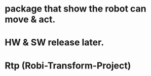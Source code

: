 
# package that show the robot can move & act. <br/>
# HW & SW release later.

# Rtp (Robi-Transform-Project)